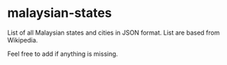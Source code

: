 # malaysian-states
List of all Malaysian states and cities in JSON format.
List are based from Wikipedia.

Feel free to add if anything is missing.
